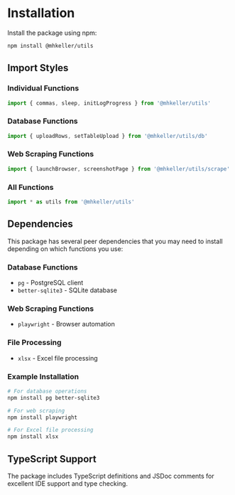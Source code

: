 # Installation

Install the package using npm:

```bash
npm install @mhkeller/utils
```

## Import Styles

### Individual Functions
```js
import { commas, sleep, initLogProgress } from '@mhkeller/utils'
```

### Database Functions  
```js
import { uploadRows, setTableUpload } from '@mhkeller/utils/db'
```

### Web Scraping Functions
```js
import { launchBrowser, screenshotPage } from '@mhkeller/utils/scrape'
```

### All Functions
```js
import * as utils from '@mhkeller/utils'
```

## Dependencies

This package has several peer dependencies that you may need to install depending on which functions you use:

### Database Functions
- `pg` - PostgreSQL client
- `better-sqlite3` - SQLite database

### Web Scraping Functions  
- `playwright` - Browser automation

### File Processing
- `xlsx` - Excel file processing

### Example Installation
```bash
# For database operations
npm install pg better-sqlite3

# For web scraping  
npm install playwright

# For Excel file processing
npm install xlsx
```

## TypeScript Support

The package includes TypeScript definitions and JSDoc comments for excellent IDE support and type checking.
